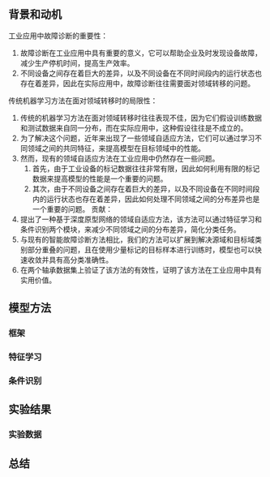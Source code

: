 
## 背景和动机

工业应用中故障诊断的重要性：
1. 故障诊断在工业应用中具有重要的意义，它可以帮助企业及时发现设备故障，减少生产停机时间，提高生产效率。
2. 不同设备之间存在着巨大的差异，以及不同设备在不同时间段内的运行状态也存在着差异，因此在实际应用中，故障诊断往往需要面对领域转移的问题。


传统机器学习方法在面对领域转移时的局限性：
1. 传统的机器学习方法在面对领域转移时往往表现不佳，因为它们假设训练数据和测试数据来自同一分布，而在实际应用中，这种假设往往是不成立的。
2. 为了解决这个问题，近年来出现了一些领域自适应方法，它们可以通过学习不同领域之间的共同特征，来提高模型在目标领域中的性能。
3. 然而，现有的领域自适应方法在工业应用中仍然存在一些问题。
	1. 首先，由于工业设备的标记数据往往非常有限，因此如何利用有限的标记数据来提高模型的性能是一个重要的问题。
	2. 其次，由于不同设备之间存在着巨大的差异，以及不同设备在不同时间段内的运行状态也存在着差异，因此如何处理不同领域之间的分布差异也是一个重要的问题。
贡献：
1. 提出了一种基于深度原型网络的领域自适应方法，该方法可以通过特征学习和条件识别两个模块，来减少不同领域之间的分布差异，简化分类任务。 
2. 与现有的智能故障诊断方法相比，我们的方法可以扩展到解决源域和目标域类别部分重叠的问题，且在使用少量标记的目标样本进行训练时，模型也可以快速收敛并具有高分类准确性。 
3. 在两个轴承数据集上验证了该方法的有效性，证明了该方法在工业应用中具有实用价值。
## 模型方法

### 框架


### 特征学习



### 条件识别



## 实验结果

### 实验数据





## 总结

